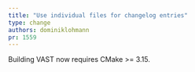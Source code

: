 ```yaml
---
title: "Use individual files for changelog entries"
type: change
authors: dominiklohmann
pr: 1559
---
```


Building VAST now requires CMake >= 3.15.
